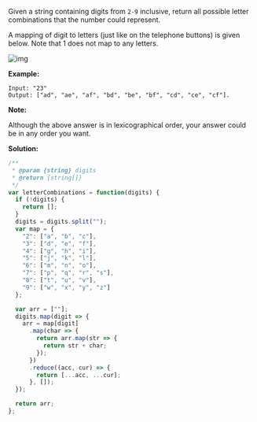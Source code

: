 Given a string containing digits from `2-9` inclusive, return all possible letter combinations that the number could represent.

A mapping of digit to letters (just like on the telephone buttons) is given below. Note that 1 does not map to any letters.

![img](http://upload.wikimedia.org/wikipedia/commons/thumb/7/73/Telephone-keypad2.svg/200px-Telephone-keypad2.svg.png)

**Example:**

```
Input: "23"
Output: ["ad", "ae", "af", "bd", "be", "bf", "cd", "ce", "cf"].
```

**Note:**

Although the above answer is in lexicographical order, your answer could be in any order you want.

**Solution:**

```js
/**
 * @param {string} digits
 * @return {string[]}
 */
var letterCombinations = function(digits) {
  if (!digits) {
    return [];
  }
  digits = digits.split("");
  var map = {
    "2": ["a", "b", "c"],
    "3": ["d", "e", "f"],
    "4": ["g", "h", "i"],
    "5": ["j", "k", "l"],
    "6": ["m", "n", "o"],
    "7": ["p", "q", "r", "s"],
    "8": ["t", "u", "v"],
    "9": ["w", "x", "y", "z"]
  };

  var arr = [""];
  digits.map(digit => {
    arr = map[digit]
      .map(char => {
        return arr.map(str => {
          return str + char;
        });
      })
      .reduce((acc, cur) => {
        return [...acc, ...cur];
      }, []);
  });

  return arr;
};
```
